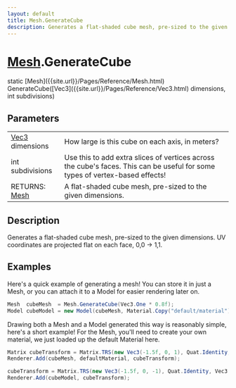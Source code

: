 ```yaml
---
layout: default
title: Mesh.GenerateCube
description: Generates a flat-shaded cube mesh, pre-sized to the given dimensions. UV coordinates are projected flat on each face, 0,0 -> 1,1.
---
```

# [Mesh]({{site.url}}/Pages/Reference/Mesh.html).GenerateCube
<div class='signature' markdown='1'>
static [Mesh]({{site.url}}/Pages/Reference/Mesh.html) GenerateCube([Vec3]({{site.url}}/Pages/Reference/Vec3.html) dimensions, int subdivisions)
</div>

## Parameters

|  |  |
|--|--|
|[Vec3]({{site.url}}/Pages/Reference/Vec3.html) dimensions|How large is this cube on each axis, in meters?|
|int subdivisions|Use this to add extra slices of vertices across the cube's              faces. This can be useful for some types of vertex-based effects!|
|RETURNS: [Mesh]({{site.url}}/Pages/Reference/Mesh.html)|A flat-shaded cube mesh, pre-sized to the given dimensions.|


## Description
Generates a flat-shaded cube mesh, pre-sized to the given
dimensions. UV coordinates are projected flat on each face, 0,0 -> 1,1.


## Examples

Here's a quick example of generating a mesh! You can store it in just a
Mesh, or you can attach it to a Model for easier rendering later on.
```csharp
Mesh  cubeMesh  = Mesh.GenerateCube(Vec3.One * 0.8f);
Model cubeModel = new Model(cubeMesh, Material.Copy("default/material"));
```
Drawing both a Mesh and a Model generated this way is reasonably simple,
here's a short example! For the Mesh, you'll need to create your own material,
we just loaded up the default Material here.
```csharp
Matrix cubeTransform = Matrix.TRS(new Vec3(-1.5f, 0, 1), Quat.Identity, Vec3.One);
Renderer.Add(cubeMesh, defaultMaterial, cubeTransform);

cubeTransform = Matrix.TRS(new Vec3(-1.5f, 0, -1), Quat.Identity, Vec3.One);
Renderer.Add(cubeModel, cubeTransform);
```

